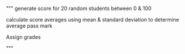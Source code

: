 """
generate score for 20 random students between 0 & 100

calculate score averages using  mean & standard deviation to determine average pass mark

Assign grades

"""
